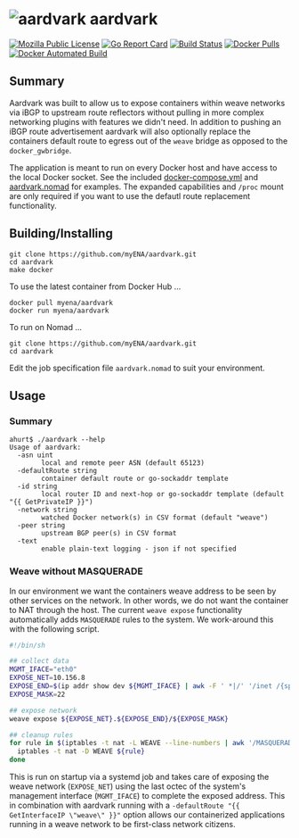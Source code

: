 # ![aardvark](https://openclipart.org/image/150px/svg_to_png/23150/papapishu-Aardvark.png) aardvark

[![Mozilla Public License](https://img.shields.io/badge/license-MPL-blue.svg)](https://www.mozilla.org/MPL)
[![Go Report Card](https://goreportcard.com/badge/github.com/myENA/aardvark)](https://goreportcard.com/report/github.com/myENA/aardvark)
[![Build Status](https://travis-ci.org/myENA/aardvark.svg?branch=master)](https://travis-ci.org/myENA/aardvark)
[![Docker Pulls](https://img.shields.io/docker/pulls/myena/aardvark.svg)](https://hub.docker.com/r/myena/aardvark)
[![Docker Automated Build](https://img.shields.io/docker/automated/myena/aardvark.svg)](https://hub.docker.com/r/myena/aardvark)

## Summary

Aardvark was built to allow us to expose containers within weave networks via iBGP to
upstream route reflectors without pulling in more complex networking plugins with features
we didn't need.  In addition to pushing an iBGP route advertisement aardvark will also optionally
replace the containers default route to egress out of the `weave` bridge as opposed to the `docker_gwbridge`.

The application is meant to run on every Docker host and have access to the local Docker
socket.  See the included [docker-compose.yml](docker-compose.yml) and [aardvark.nomad](aardvark.nomad) for
examples.  The expanded capabilities and `/proc` mount are only required if you want to use the defautl route
replacement functionality.

## Building/Installing

```
git clone https://github.com/myENA/aardvark.git
cd aardvark
make docker
```

To use the latest container from Docker Hub ...

```
docker pull myena/aardvark
docker run myena/aardvark
```

To run on Nomad ...

```
git clone https://github.com/myENA/aardvark.git
cd aardvark
```

Edit the job specification file `aardvark.nomad` to suit your environment.

## Usage

### Summary

```
ahurt$ ./aardvark --help
Usage of aardvark:
  -asn uint
        local and remote peer ASN (default 65123)
  -defaultRoute string
        container default route or go-sockaddr template
  -id string
        local router ID and next-hop or go-sockaddr template (default "{{ GetPrivateIP }}")
  -network string
        watched Docker network(s) in CSV format (default "weave")
  -peer string
        upstream BGP peer(s) in CSV format
  -text
        enable plain-text logging - json if not specified

```

### Weave without MASQUERADE

In our environment we want the containers weave address to be seen by other services on the network.
In other words, we do not want the container to NAT through the host.  The current `weave expose` functionality
automatically adds `MASQUERADE` rules to the system.  We work-around this with the following script.

```bash
#!/bin/sh

## collect data
MGMT_IFACE="eth0"
EXPOSE_NET=10.156.8
EXPOSE_END=$(ip addr show dev ${MGMT_IFACE} | awk -F ' *|/' '/inet /{split($3,a,".");print a[4]}')
EXPOSE_MASK=22

## expose network
weave expose ${EXPOSE_NET}.${EXPOSE_END}/${EXPOSE_MASK}

## cleanup rules
for rule in $(iptables -t nat -L WEAVE --line-numbers | awk '/MASQUERADE /{print $1}' | sort -rn); do
  iptables -t nat -D WEAVE ${rule}
done
```

This is run on startup via a systemd job and takes care of exposing the weave network (`EXPOSE_NET`) using
the last octec of the system's management interface (`MGMT_IFACE`) to complete the exposed address.
This in combination with aardvark running with a `-defaultRoute "{{ GetInterfaceIP \"weave\" }}"` option allows our
containerized applications running in a weave network to be first-class network citizens.
 